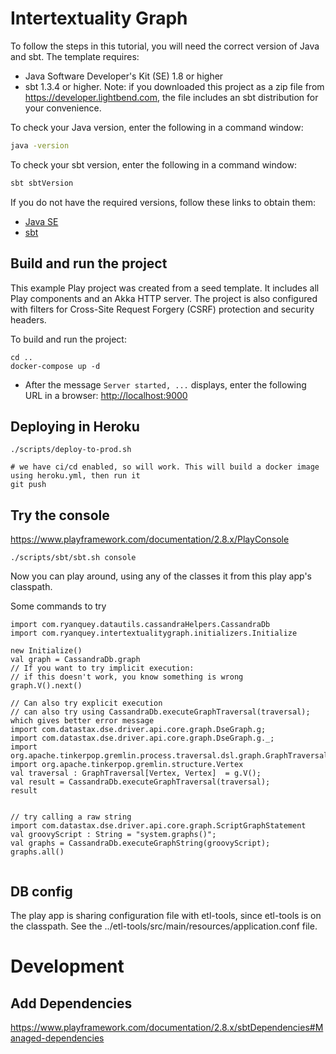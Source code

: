 # Intertextuality Graph

To follow the steps in this tutorial, you will need the correct version of Java and sbt. The template requires:

* Java Software Developer's Kit (SE) 1.8 or higher
* sbt 1.3.4 or higher. Note: if you downloaded this project as a zip file from <https://developer.lightbend.com>, the file includes an sbt distribution for your convenience.

To check your Java version, enter the following in a command window:

```bash
java -version
```

To check your sbt version, enter the following in a command window:

```bash
sbt sbtVersion
```

If you do not have the required versions, follow these links to obtain them:

* [Java SE](http://www.oracle.com/technetwork/java/javase/downloads/index.html)
* [sbt](http://www.scala-sbt.org/download.html)

## Build and run the project

This example Play project was created from a seed template. It includes all Play components and an Akka HTTP server. The project is also configured with filters for Cross-Site Request Forgery (CSRF) protection and security headers.

To build and run the project:


```
cd ..
docker-compose up -d
```
- After the message `Server started, ...` displays, enter the following URL in a browser: <http://localhost:9000>


## Deploying in Heroku
```
./scripts/deploy-to-prod.sh

# we have ci/cd enabled, so will work. This will build a docker image using heroku.yml, then run it
git push
```

## Try the console
https://www.playframework.com/documentation/2.8.x/PlayConsole

```
./scripts/sbt/sbt.sh console
```

Now you can play around, using any of the classes it from this play app's classpath.


Some commands to try
```
import com.ryanquey.datautils.cassandraHelpers.CassandraDb
import com.ryanquey.intertextualitygraph.initializers.Initialize

new Initialize()
val graph = CassandraDb.graph
// If you want to try implicit execution:
// if this doesn't work, you know something is wrong 
graph.V().next()

// Can also try explicit execution
// can also try using CassandraDb.executeGraphTraversal(traversal); which gives better error message
import com.datastax.dse.driver.api.core.graph.DseGraph.g;
import com.datastax.dse.driver.api.core.graph.DseGraph.g._;
import org.apache.tinkerpop.gremlin.process.traversal.dsl.graph.GraphTraversal
import org.apache.tinkerpop.gremlin.structure.Vertex
val traversal : GraphTraversal[Vertex, Vertex]  = g.V();
val result = CassandraDb.executeGraphTraversal(traversal);
result


// try calling a raw string
import com.datastax.dse.driver.api.core.graph.ScriptGraphStatement
val groovyScript : String = "system.graphs()";
val graphs = CassandraDb.executeGraphString(groovyScript);
graphs.all()


```

## DB config
The play app is sharing configuration file with etl-tools, since etl-tools is on the classpath. See the ../etl-tools/src/main/resources/application.conf file. 


# Development
## Add Dependencies
https://www.playframework.com/documentation/2.8.x/sbtDependencies#Managed-dependencies

